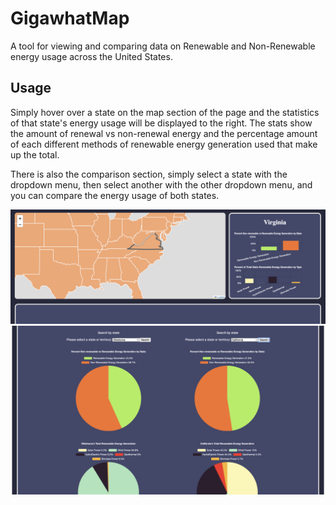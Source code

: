 # GigawhatMap
A tool for viewing and comparing data on Renewable and Non-Renewable energy usage across the United States.

## Usage

Simply hover over a state on the map section of the page and the statistics of that state's energy usage will be displayed to the right. The stats show the amount of renewal vs non-renewal energy and the percentage amount of each different methods of renewable energy generation used that make up the total.

There is also the comparison section, simply select a state with the dropdown menu, then select another with the other dropdown menu, and you can compare the energy usage of both states.

<div align="center">
  <img alt="Demo Image #1" src="./client/assets/demo1.png">
  <img alt="Demo Image #2" src="./client/assets/demo.png">
</div>

